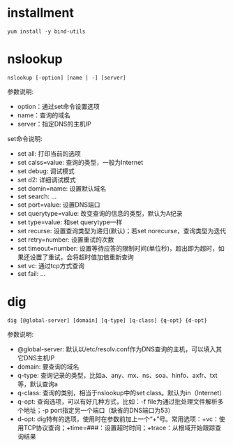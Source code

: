 
# installment

```shell
yum install -y bind-utils
```

# nslookup

```shell
nslookup [-option] [name | -] [server]
```

参数说明:

- option：通过set命令设置选项
- name：查询的域名
- server：指定DNS的主机IP

set命令说明:

- set all: 打印当前的选项
- set calss=value: 查询的类型，一般为Internet
- set debug: 调试模式
- set d2: 详细调试模式
- set domin=name: 设置默认域名
- set search: ...
- set port=value: 设置DNS端口
- set querytype=value: 改变查询的信息的类型，默认为A纪录
- set type=value: 和set querytype一样
- set recurse: 设置查询类型为递归(默认)；若set norecurse，查询类型为迭代
- set retry=number: 设置重试的次数
- set timeout=number: 设置等待应答的限制时间(单位秒)，超出即为超时，如果还设置了重试，会将超时值加倍重新查询
- set vc: 通过tcp方式查询
- set fail: ...

# dig

```shell
dig [@global-server] [domain] [q-type] [q-class] {q-opt} {d-opt}
```

参数说明:

- @global-server: 默认以/etc/resolv.conf作为DNS查询的主机，可以填入其它DNS主机IP
- domain: 要查询的域名
- q-type: 查询记录的类型，比如a、any、mx、ns、soa、hinfo、axfr、txt等，默认查询a
- q-class: 查询的类别，相当于nslookup中的set class。默认为in（Internet）
- q-opt: 查询选项，可以有好几种方式，比如：-f file为通过批处理文件解析多个地址；-p port指定另一个端口（缺省的DNS端口为53）
- d-opt: dig特有的选项，使用时在参数前加上一个“+”号。常用选项：+vc：使用TCP协议查询；+time=###：设置超时时间；+trace：从根域开始跟踪查询结果
